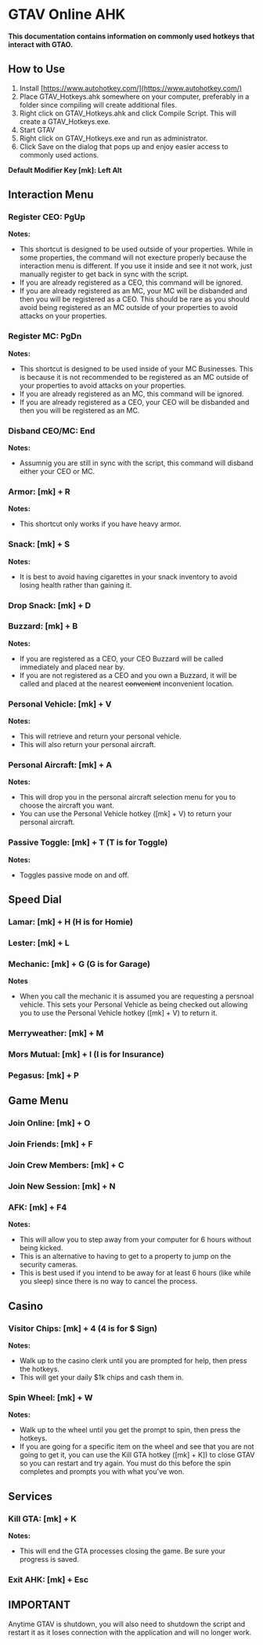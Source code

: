 # GTAV Online AHK
**This documentation contains information on commonly used hotkeys that interact with GTAO.**
## How to Use
1. Install [https://www.autohotkey.com/](https://www.autohotkey.com/)
1. Place GTAV_Hotkeys.ahk somewhere on your computer, preferably in a folder since compiling will create additional files.
1. Right click on GTAV_Hotkeys.ahk and click Compile Script. This will create a GTAV_Hotkeys.exe.
1. Start GTAV
1. Right click on GTAV_Hotkeys.exe and run as administrator.
1. Click Save on the dialog that pops up and enjoy easier access to commonly used actions.




**Default Modifier Key [mk]: Left Alt**




## Interaction Menu
### Register CEO: PgUp
**Notes:**
* This shortcut is designed to be used outside of your properties. While in some properties, the command will not execture properly because the interaction menu is different. If you use it inside and see it not work, just manually register to get back in sync with the script.
* If you are already registered as a CEO, this command will be ignored.
* If you are already registered as an MC, your MC will be disbanded and then you will be registered as a CEO. This should be rare as you should avoid being registered as an MC outside of your properties to avoid attacks on your properties.
### Register MC: PgDn
**Notes:**
* This shortcut is designed to be used inside of your MC Businesses. This is because it is not recommended to be registered as an MC outside of your properties to avoid attacks on your properties.
* If you are already registered as an MC, this command will be ignored.
* If you are already registered as a CEO, your CEO will be disbanded and then you will be registered as an MC.
### Disband CEO/MC: End
**Notes:**
* Assumnig you are still in sync with the script, this command will disband either your CEO or MC.
### Armor: [mk] + R
**Notes:**
* This shortcut only works if you have heavy armor.
### Snack: [mk] + S
**Notes:**
* It is best to avoid having cigarettes in your snack inventory to avoid losing health rather than gaining it.
### Drop Snack: [mk] + D
### Buzzard: [mk] + B
**Notes:**
* If you are registered as a CEO, your CEO Buzzard will be called immediately and placed near by.
* If you are not registered as a CEO and you own a Buzzard, it will be called and placed at the nearest ~~convenient~~ inconvenient location.
### Personal Vehicle: [mk] + V
**Notes:**
* This will retrieve and return your personal vehicle.
* This will also return your personal aircraft.
### Personal Aircraft: [mk] + A
**Notes:**
* This will drop you in the personal aircraft selection menu for you to choose the aircraft you want.
* You can use the Personal Vehicle hotkey ([mk] + V) to return your personal aircraft. 
### Passive Toggle: [mk] + T (T is for Toggle)
**Notes:**
* Toggles passive mode on and off.




## Speed Dial
### Lamar: [mk] + H (H is for Homie)
### Lester: [mk] + L
### Mechanic: [mk] + G (G is for Garage)
**Notes**
* When you call the mechanic it is assumed you are requesting a persnoal vehicle. This sets your Personal Vehicle as being checked out allowing you to use the Personal Vehicle hotkey ([mk] + V) to return it.
### Merryweather: [mk] + M
### Mors Mutual: [mk] + I (I is for Insurance)
### Pegasus: [mk] + P




## Game Menu
### Join Online: [mk] + O
### Join Friends: [mk] + F
### Join Crew Members: [mk] + C
### Join New Session: [mk] + N
### AFK: [mk] + F4
**Notes:**
* This will allow you to step away from your computer for 6 hours without being kicked.
* This is an alternative to having to get to a property to jump on the security cameras.
* This is best used if you intend to be away for at least 6 hours (like while you sleep) since there is no way to cancel the process.




## Casino
### Visitor Chips: [mk] + 4 (4 is for $ Sign)
**Notes:**
* Walk up to the casino clerk until you are prompted for help, then press the hotkeys.
* This will get your daily $1k chips and cash them in.
### Spin Wheel: [mk] + W
**Notes:**
* Walk up to the wheel until you get the prompt to spin, then press the hotkeys.
* If you are going for a specific item on the wheel and see that you are not going to get it, you can use the Kill GTA hotkey ([mk] + K]) to close GTAV so you can restart and try again. You must do this before the spin completes and prompts you with what you've won.




## Services
### Kill GTA: [mk] + K
**Notes:**
* This will end the GTA processes closing the game. Be sure your progress is saved.
### Exit AHK: [mk] + Esc




## IMPORTANT
Anytime GTAV is shutdown, you will also need to shutdown the script and restart it as it loses connection with the application and will no longer work.
